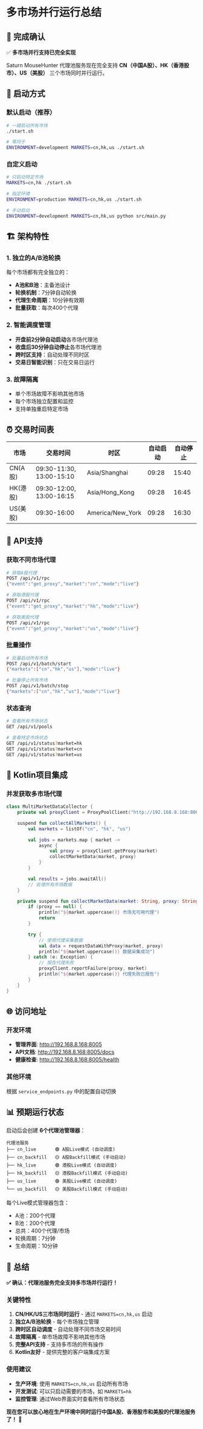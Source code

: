 # 多市场并行运行总结

## 🎯 完成确认

✅ **多市场并行支持已完全实现**

Saturn MouseHunter 代理池服务现在完全支持 **CN（中国A股）、HK（香港股市）、US（美股）** 三个市场同时并行运行。

## 🚀 启动方式

### 默认启动（推荐）
```bash
# 一键启动所有市场
./start.sh

# 等同于
ENVIRONMENT=development MARKETS=cn,hk,us ./start.sh
```

### 自定义启动
```bash
# 只启动特定市场
MARKETS=cn,hk ./start.sh

# 指定环境
ENVIRONMENT=production MARKETS=cn,hk,us ./start.sh

# 手动启动
ENVIRONMENT=development MARKETS=cn,hk,us python src/main.py
```

## 🏗️ 架构特性

### 1. 独立的A/B池轮换
每个市场都有完全独立的：
- **A池和B池**：主备池设计
- **轮换机制**：7分钟自动轮换
- **代理生命周期**：10分钟有效期
- **批量获取**：每次400个代理

### 2. 智能调度管理
- **开盘前2分钟自动启动**各市场代理池
- **收盘后30分钟自动停止**各市场代理池
- **跨时区支持**：自动处理不同时区
- **交易日智能识别**：只在交易日运行

### 3. 故障隔离
- 单个市场故障不影响其他市场
- 每个市场独立配置和监控
- 支持单独重启特定市场

## ⏰ 交易时间表

| 市场 | 交易时间 | 时区 | 自动启动 | 自动停止 |
|------|----------|------|----------|----------|
| CN(A股) | 09:30-11:30, 13:00-15:10 | Asia/Shanghai | 09:28 | 15:40 |
| HK(港股) | 09:30-12:00, 13:00-16:15 | Asia/Hong_Kong | 09:28 | 16:45 |
| US(美股) | 09:30-16:00 | America/New_York | 09:28 | 16:30 |

## 🔌 API支持

### 获取不同市场代理
```bash
# 获取A股代理
POST /api/v1/rpc
{"event":"get_proxy","market":"cn","mode":"live"}

# 获取港股代理
POST /api/v1/rpc
{"event":"get_proxy","market":"hk","mode":"live"}

# 获取美股代理
POST /api/v1/rpc
{"event":"get_proxy","market":"us","mode":"live"}
```

### 批量操作
```bash
# 批量启动所有市场
POST /api/v1/batch/start
{"markets":["cn","hk","us"],"mode":"live"}

# 批量停止所有市场
POST /api/v1/batch/stop
{"markets":["cn","hk","us"],"mode":"live"}
```

### 状态查询
```bash
# 查看所有市场状态
GET /api/v1/pools

# 查看特定市场状态
GET /api/v1/status?market=hk
GET /api/v1/status?market=cn
GET /api/v1/status?market=us
```

## 📱 Kotlin项目集成

### 并发获取多市场代理
```kotlin
class MultiMarketDataCollector {
    private val proxyClient = ProxyPoolClient("http://192.168.8.168:8005")

    suspend fun collectAllMarkets() {
        val markets = listOf("cn", "hk", "us")

        val jobs = markets.map { market ->
            async {
                val proxy = proxyClient.getProxy(market)
                collectMarketData(market, proxy)
            }
        }

        val results = jobs.awaitAll()
        // 处理所有市场数据
    }

    private suspend fun collectMarketData(market: String, proxy: String?) {
        if (proxy == null) {
            println("${market.uppercase()} 市场无可用代理")
            return
        }

        try {
            // 使用代理采集数据
            val data = requestDataWithProxy(market, proxy)
            println("${market.uppercase()} 数据采集成功")
        } catch (e: Exception) {
            // 报告代理失败
            proxyClient.reportFailure(proxy, market)
            println("${market.uppercase()} 代理失败已报告")
        }
    }
}
```

## 🌐 访问地址

### 开发环境
- **管理界面**: http://192.168.8.168:8005
- **API文档**: http://192.168.8.168:8005/docs
- **健康检查**: http://192.168.8.168:8005/health

### 其他环境
根据 `service_endpoints.py` 中的配置自动切换

## 📊 预期运行状态

启动后会创建 **6个代理池管理器**：

```
代理池服务
├── cn_live       🟢 A股Live模式 (自动调度)
├── cn_backfill   🟡 A股Backfill模式 (手动启动)
├── hk_live       🟢 港股Live模式 (自动调度)
├── hk_backfill   🟡 港股Backfill模式 (手动启动)
├── us_live       🟢 美股Live模式 (自动调度)
└── us_backfill   🟡 美股Backfill模式 (手动启动)
```

每个Live模式管理器包含：
- A池：200个代理
- B池：200个代理
- 总共：400个代理/市场
- 轮换周期：7分钟
- 生命周期：10分钟

## 🎉 总结

**✅ 确认：代理池服务完全支持多市场并行运行！**

### 关键特性
1. **CN/HK/US三市场同时运行** - 通过 `MARKETS=cn,hk,us` 启动
2. **独立A/B池轮换** - 每个市场独立管理
3. **跨时区自动调度** - 自动处理不同市场交易时间
4. **故障隔离** - 单市场故障不影响其他市场
5. **完整API支持** - 支持多市场的所有操作
6. **Kotlin友好** - 提供完整的客户端集成方案

### 使用建议
- **生产环境**: 使用 `MARKETS=cn,hk,us` 启动所有市场
- **开发测试**: 可以只启动需要的市场，如 `MARKETS=hk`
- **监控管理**: 通过Web界面实时查看所有市场状态

**现在您可以放心地在生产环境中同时运行中国A股、香港股市和美股的代理池服务了！** 🚀